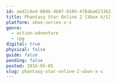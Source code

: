 ```yaml
---
id: aed1c0a4-084b-4b07-8105-478aba623362
title: Phantasy Star Online 2 [Xbox X/S]
platform: xbox-series-x-s
genre:
  - action-adventure
  - rpg
digital: true
physical: false
guide: false
pending: false
posted: 2016-05-05
slug: phantasy-star-online-2-xbox-x-s
---
```

